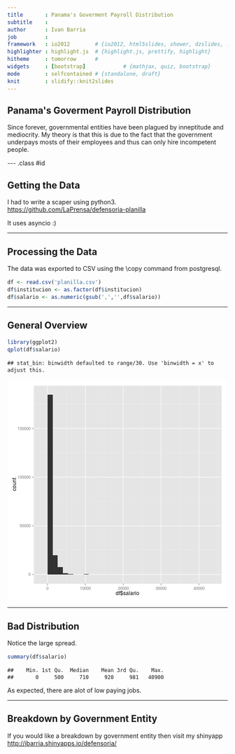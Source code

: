 ```yaml
---
title       : Panama's Goverment Payroll Distribution
subtitle    : 
author      : Ivan Barria
job         : 
framework   : io2012        # {io2012, html5slides, shower, dzslides, ...}
highlighter : highlight.js  # {highlight.js, prettify, highlight}
hitheme     : tomorrow      # 
widgets     : [bootstrap]            # {mathjax, quiz, bootstrap}
mode        : selfcontained # {standalone, draft}
knit        : slidify::knit2slides
---
```


## Panama's Goverment Payroll Distribution

Since forever, governmental entities have been plagued by inneptitude and mediocrity.
My theory is that this is due to the fact that the government underpays mosts of their employees and thus can only hire incompetent people.

--- .class #id 

## Getting the Data

I had to write a scaper using python3.
https://github.com/LaPrensa/defensoria-planilla

It uses asyncio :)

---

## Processing the Data

The data was exported to CSV using the \copy command from postgresql.


```r
df <- read.csv('planilla.csv')
df$institucion <- as.factor(df$institucion)
df$salario <- as.numeric(gsub(',','',df$salario))
```

---

## General Overview


```r
library(ggplot2)
qplot(df$salario)
```

```
## stat_bin: binwidth defaulted to range/30. Use 'binwidth = x' to adjust this.
```

![plot of chunk unnamed-chunk-2](assets/fig/unnamed-chunk-2.png) 

---

## Bad Distribution

Notice the large spread.


```r
summary(df$salario)
```

```
##    Min. 1st Qu.  Median    Mean 3rd Qu.    Max. 
##       0     500     710     920     981   40900
```

As expected, there are alot of low paying jobs.

---

## Breakdown by Government Entity

If you would like a breakdown by government entity then visit my shinyapp
http://ibarria.shinyapps.io/defensoria/
